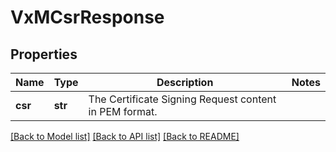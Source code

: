 # VxMCsrResponse

## Properties
Name | Type | Description | Notes
------------ | ------------- | ------------- | -------------
**csr** | **str** | The Certificate Signing Request content in PEM format. | 

[[Back to Model list]](../README.md#documentation-for-models) [[Back to API list]](../README.md#documentation-for-api-endpoints) [[Back to README]](../README.md)

